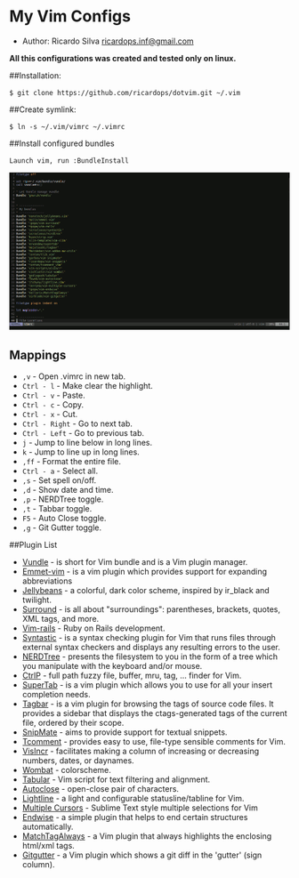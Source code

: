 # My Vim Configs
* Author: Ricardo Silva <ricardops.inf@gmail.com>

**All this configurations was created and tested only on linux.**

##Installation:

  ```
  $ git clone https://github.com/ricardops/dotvim.git ~/.vim
  ```

##Create symlink:

  ```
  $ ln -s ~/.vim/vimrc ~/.vimrc
  ```

##Install configured bundles

    Launch vim, run :BundleInstall
    
![InstallPlungins](assets/InstallPlugins.gif?raw=true)
    
## Mappings
* `,v` -  Open .vimrc in new tab.
* `Ctrl - l` - Make <C-l> clear the highlight.
* `Ctrl - v` - Paste.
* `Ctrl - c` - Copy.
* `Ctrl - x` - Cut.
* `Ctrl - Right` - Go to next tab.
* `Ctrl - Left` - Go to previous tab.
* `j` - Jump to line below in long lines.
* `k` - Jump to line up in long lines.
* `,ff` - Format the entire file.
* `Ctrl - a` - Select all.
* `,s` - Set spell on/off.
* `,d` - Show date and time.
* `,p` - NERDTree toggle.
* `,t` - Tabbar toggle.
* `F5` - Auto Close toggle.
* `,g` - Git Gutter toggle.



    
##Plugin List

* [Vundle] - is short for Vim bundle and is a Vim plugin manager.
* [Emmet-vim] - is a vim plugin which provides support for expanding abbreviations
* [Jellybeans] - a colorful, dark color scheme, inspired by ir_black and twilight.
* [Surround] - is all about "surroundings": parentheses, brackets, quotes, XML tags, and more.
* [Vim-rails] - Ruby on Rails development.
* [Syntastic] - is a syntax checking plugin for Vim that runs files through external syntax checkers and displays any resulting errors to the user.
* [NERDTree] - presents the filesystem to you in the form of a tree which you manipulate with the keyboard and/or mouse.
* [CtrlP] - full path fuzzy file, buffer, mru, tag, ... finder for Vim.
* [SuperTab] - is a vim plugin which allows you to use <Tab> for all your insert completion needs.
* [Tagbar] - is a vim plugin for browsing the tags of source code files. It provides a sidebar that displays the ctags-generated tags of the current file, ordered by their scope.
* [SnipMate] - aims to provide support for textual snippets.
* [Tcomment] - provides easy to use, file-type sensible comments for Vim.
* [VisIncr] - facilitates making a column of increasing or decreasing
numbers, dates, or daynames.
* [Wombat] - colorscheme.
* [Tabular] - Vim script for text filtering and alignment.
* [Autoclose] - open-close pair  of  characters.
* [Lightline] - a light and configurable statusline/tabline for Vim.
* [Multiple Cursors] - Sublime Text style multiple selections for Vim
* [Endwise] - a simple plugin that helps to end certain structures automatically.
* [MatchTagAlways] - a Vim plugin that always highlights the enclosing html/xml tags.
* [Gitgutter] - a Vim plugin which shows a git diff in the 'gutter' (sign column).


[Vundle]:https://github.com/gmarik/Vundle
[Jellybeans]:https://github.com/nanotech/jellybeans.vim
[Emmet-vim]:https://github.com/mattn/emmet-vim
[Surround]:https://github.com/tpope/vim-surround
[Vim-rails]:https://github.com/tpope/vim-rails
[Syntastic]:https://github.com/scrooloose/syntastic
[NERDTree]:https://github.com/scrooloose/nerdtree
[CtrlP]:https://github.com/kien/ctrlp.vim
[SuperTab]:https://github.com/ervandew/supertab
[Tagbar]:https://github.com/majutsushi/tagbar
[SnipMate]:https://github.com/garbas/vim-snipmate
[Tcomment]:https://github.com/tomtom/tcomment_vim
[VisIncr]:https://github.com/vim-scripts/VisIncr
[Wombat]:https://github.com/cschlueter/vim-wombat
[Tabular]:https://github.com/godlygeek/tabular
[Autoclose]:https://github.com/Townk/vim-autoclose
[Lightline]:https://github.com/itchyny/lightline.vim
[Multiple Cursors]:https://github.com/terryma/vim-multiple-cursors
[Endwise]:https://github.com/tpope/vim-endwise
[MatchTagAlways]:https://github.com/Valloric/MatchTagAlways
[Gitgutter]:https://github.com/airblade/vim-gitgutter
